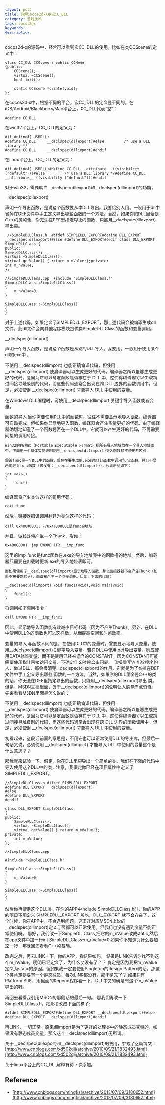```yaml
---
layout: post
title: 详解Cocos2d-X中宏CC_DLL
category: 游戏技术
tags: cocos2dx
keywords:
description: 
---
```

cocos2d-x的源码中，经常可以看到宏CC_DLL的使用，比如在类CCScene的定义中：

    class CC_DLL CCScene : public CCNode
    {public:
        CCScene();
        virtual ~CCScene();
        bool init();

        static CCScene *create(void);
    };

在cocos2d-x中，根据不同的平台，宏CC_DLL的定义是不同的，在iOS/Android/Blackberry/Mac平台上，CC_DLL代表“空”：

    #define CC_DLL
在win32平台上，CC_DLL的定义为：

    #if defined(_USRDLL)
    #define CC_DLL     __declspec(dllexport)#else         /* use a DLL library */
    #define CC_DLL     __declspec(dllimport)#endif
在linux平台上，CC_DLL的定义为：

    #if defined(_USRDLL)#define CC_DLL __attribute__ ((visibility ("default")))#else         /* use a DLL library */#define CC_DLL __attribute__ ((visibility ("default")))#endif
对于win32，需要明白__declspec(dllexport)和__declspec(dllimport)的功能。

__declspec(dllexport)

声明一个导出函数，是说这个函数要从本DLL导出。我要给别人用。一般用于dll中省掉在DEF文件中手工定义导出哪些函数的一个方法。当然，如果你的DLL里全是C++的类的话，你无法在DEF里指定导出的函数，只能用__declspec(dllexport)导出类。


     //SimpleDLLClass.h  #ifdef SIMPLEDLL_EXPORT#define DLL_EXPORT     __declspec(dllexport)#else #define DLL_EXPORT#endif class DLL_EXPORT     
    SimpleDLLClass {
    public: 
    SimpleDLLClass(); 
    virtual ~SimpleDLLClass(); 
    virtual getValue() { return m_nValue;};private: 
    int m_nValue;
    };

    //SimpleDLLClass.cpp  #include "SimpleDLLClass.h"     
    SimpleDLLClass::SimpleDLLClass()
    { 
        m_nValue=0;
    }

    SimpleDLLClass::~SimpleDLLClass()
    {
    }

对于上述代码，如果定义了SIMPLEDLL_EXPORT，那上述代码会被编译生成dll文件，此dll文件会向其他程序模块提供类SimpleDLLClass的函数和变量调用。

 

__declspec(dllimport)

声明一个导入函数，是说这个函数是从别的DLL导入。我要用。一般用于使用某个dll的exe中 。

不使用 __declspec(dllimport) 也能正确编译代码，但使用 __declspec(dllimport) 使编译器可以生成更好的代码。编译器之所以能够生成更好的代码，是因为它可以确定函数是否存在于 DLL 中，这使得编译器可以生成跳过间接寻址级别的代码，而这些代码通常会出现在跨 DLL 边界的函数调用中。但是，必须使用 __declspec(dllimport) 才能导入 DLL 中使用的变量。

在Windows DLL编程时，可使用__declspec(dllimport)关键字导入函数或者变量。

函数的导入
    当你需要使用DLL中的函数时，往往不需要显示地导入函数，编译器可自动完成。但如果你显示地导入函数，编译器会产生质量更好的代码。由于编译器确切地知道了一个函数是否在一个DLL中，它就可以产生更好的代码，不再需要间接的调用转接。
 
 	Win32的PE格式（Portable Executable Format）把所有导入地址放在一个导入地址表中。下面用一个具体实例说明使用__declspec(dllimport)导入函数和不使用的区别：
 
 	假设func是一个DLL中的函数，现在在要生成的.exe的main函数中调用func函数，并且不显示地导入func函数（即没有：__declspec(dllimport)），代码示例如下：
 	
    int main()
    {
        func();
    }
编译器将产生类似这样的调用代码：

    call func
然后，链接器把该调用翻译为类似这样的代码：

    call 0x40000001; //0x40000001是func的地址
并且，链接器将产生一个Thunk，形如：

    0x40000001: jmp DWORD PTR __imp_func
这里的imp_func是func函数在.exe的导入地址表中的函数槽的地址。然后，加载器只需要在加载时更新.exe的导入地址表即可。
 
    而如果使用了__declspec(dllimport)显示地导入函数，那么链接器就不会产生Thunk（如果不被要求的话），而直接产生一个间接调用。因此，下面的代码：

    __declspec(dllimport) void func1(void);void main(void) 
    {
        func1();
    }
将调用如下调用指令：

    call DWORD PTR __imp_func1
因此，显示地导入函数能有效减少目标代码（因为不产生Thunk）。另外，在DLL中使用DLL外的函数也可以这样做，从而提高空间和时间效率。

变量的导入
    与函数不同的是，在使用DLL中的变量时，需要显示地导入变量。使用__declspec(dllimport)关键字导入变量。若在DLL中使用.def导出变量，则应使用DATA修饰变量，而不是使用已经被遗弃的CONSTANT。因为CONSTANT可能需要使用指针间接访问变量，不确定什么时候会出问题。
 我相信写WIN32程序的人，做过DLL，都会很清楚__declspec(dllexport)的作用，它就是为了省掉在DEF文件中手工定义导出哪些 函数的一个方法。当然，如果你的DLL里全是C++的类的话，你无法在DEF里指定导出的函数，只能用__declspec(dllexport)导出 类。但是，MSDN文档里面，对于__declspec(dllimport)的说明让人感觉有点奇怪，先来看看MSDN里面是怎么说的： 

不使用 __declspec(dllimport) 也能正确编译代码，但使用 __declspec(dllimport) 使编译器可以生成更好的代码。编译器之所以能够生成更好的代码，是因为它可以确定函数是否存在于 DLL 中，这使得编译器可以生成跳过间接寻址级别的代码，而这些代码通常会出现在跨 DLL 边界的函数调用中。但是，必须使用 __declspec(dllimport) 才能导入 DLL 中使用的变量。

初看起来，这段话前面的意思是，不用它也可以正常使用DLL的导出库，但最后一句话又说，必须使用 __declspec(dllimport) 才能导入 DLL 中使用的变量这个是什么意思？？

那我就来试验一下，假定，你在DLL里只导出一个简单的类，我们在下面的代码中导入使用这个DLL中的类，注意，我假定你已经在项目属性中定义了 SIMPLEDLL_EXPORT。

    //SimpleDLLClass.h #ifdef SIMPLEDLL_EXPORT
    #define DLL_EXPORT __declspec(dllexport)
    #else
    #define DLL_EXPORT
    #endif

    class DLL_EXPORT SimpleDLLClass
    {
    public: 
        SimpleDLLClass(); 
        virtual ~SimpleDLLClass(); 
        virtual getValue() { return m_nValue;};
    private: 
        int m_nValue;
    };

    //SimpleDLLClass.cpp

    #include "SimpleDLLClass.h"

    SimpleDLLClass::SimpleDLLClass()
    { 
        m_nValue=0;
    }

    SimpleDLLClass::~SimpleDLLClass()
    {
    }
然后你再使用这个DLL类，在你的APP中include SimpleDLLClass.h时，你的APP的项目不用定义 SIMPLEDLL_EXPORT 所以，DLL_EXPORT 就不会存在了，这个时候，你在APP中，不会遇到问题。这正好对应MSDN上说的__declspec(dllimport)定义与否都可以正常使用。但我们也没有遇到变量不能正常使用呀。 那好，我们改一下SimpleDLLClass,把它的m_nValue改成static,然后在cpp文件中加一行int SimpleDLLClass::m_nValue=0;如果你不知道为什么要加这一行，那就回去看看C++的基础。

改完之后，再去LINK一下，你的APP，看结果如何， 结果是LINK告诉你找不到这个m_nValue。明明已经定义了，为什么又没有了？？ 肯定是因为我把m_nValue定义为static的原因。但如果我一定要使用Singleton的Design Pattern的话，那这个类肯定是要有一个静态成员，每次LINK都没有，那不是完了？ 如果你有Platform SDK，用里面的Depend程序看一下，DLL中又的确是有这个m_nValue导出的呀。

再回去看看我引用MSDN的那段话的最后一句。 那我们再改一下SimpleDLLClass.h，把那段改成下面的样子:

    #ifdef SIMPLEDLL_EXPORT#define DLL_EXPORT __declspec(dllexport)#else #define DLL_EXPORT __declspec(dllimport)#endif
再LINK，一切正常。原来dllimport是为了更好的处理类中的静态成员变量的，如果没有静态成员变量，那么这个__declspec(dllimport)无所谓。

 关于__declspec(dllexport)和__declspec(dllimport)的使用，参考了这篇博文：[http://www.cnblogs.com/xd502djj/archive/2010/09/21/1832493.html](http://www.cnblogs.com/xd502djj/archive/2010/09/21/1832493.html)

 关于linux平台上的CC_DLL解释有待下次添加。
## Reference
* [http://www.cnblogs.com/mingfish/archive/2013/07/09/3180652.html](http://www.cnblogs.com/mingfish/archive/2013/07/09/3180652.html)





